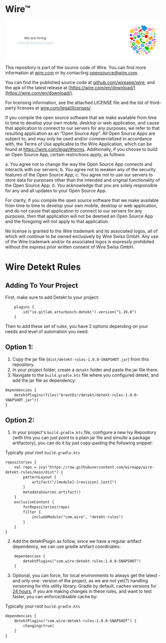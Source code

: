 # Wire™

[![Wire logo](https://github.com/wireapp/wire/blob/master/assets/header-small.png?raw=true)](https://wire.com/jobs/)

This repository is part of the source code of Wire. You can find more information at [wire.com](https://wire.com) or by contacting opensource@wire.com.

You can find the published source code at [github.com/wireapp/wire](https://github.com/wireapp/wire), and the apk of the latest release at [https://wire.com/en/download/](https://wire.com/en/download/).

For licensing information, see the attached LICENSE file and the list of third-party licenses at [wire.com/legal/licenses/](https://wire.com/legal/licenses/).

If you compile the open source software that we make available from time to time to develop your own mobile, desktop or web application, and cause that application to connect to our servers for any purposes, we refer to that resulting application as an “Open Source App”.  All Open Source Apps are subject to, and may only be used and/or commercialized in accordance with, the Terms of Use applicable to the Wire Application, which can be found at https://wire.com/legal/#terms.  Additionally, if you choose to build an Open Source App, certain restrictions apply, as follows:

a. You agree not to change the way the Open Source App connects and interacts with our servers; b. You agree not to weaken any of the security features of the Open Source App; c. You agree not to use our servers to store data for purposes other than the intended and original functionality of the Open Source App; d. You acknowledge that you are solely responsible for any and all updates to your Open Source App.

For clarity, if you compile the open source software that we make available from time to time to develop your own mobile, desktop or web application, and do not cause that application to connect to our servers for any purposes, then that application will not be deemed an Open Source App and the foregoing will not apply to that application.

No license is granted to the Wire trademark and its associated logos, all of which will continue to be owned exclusively by Wire Swiss GmbH. Any use of the Wire trademark and/or its associated logos is expressly prohibited without the express prior written consent of Wire Swiss GmbH.

# Wire Detekt Rules

## Adding To Your Project

First, make sure to add Detekt to your project:

```
    plugins {
        id("io.gitlab.arturbosch.detekt").version("1.19.0")
    }
```
 
Then to add these set of rules, you have 2 options depending on your needs and level of automation you need:

## Option 1:

1. Copy the jar file (`dist/detekt-rules-1.0.0-SNAPSHOT.jar`) from this repository.
2. In your project folder, create a `detekt` folder and paste the jar file there.
3. Navigate to the `build.gradle.kts` file where you configured detekt, and add the jar file as dependency:

```
dependencies {
    detektPlugins(files("$rootDir/detekt/detekt-rules-1.0.0-SNAPSHOT.jar"))
}
```

## Option 2:

1. In your project's `build.gradle.kts` file, configure a new Ivy Repository (with this you can just point to a plain jar file and simulte a package artifactory), you can do it by just copy-pasting the following snippet:

Typically your root `build.gradle.kts`
```
repositories {
    val repo = ivy("https://raw.githubusercontent.com/wireapp/wire-detekt-rules/main/dist") {
        patternLayout {
            artifact("/[module]-[revision].[ext]")
        }
        metadataSources.artifact()
    }
    exclusiveContent {
        forRepositories(repo)
        filter {
            includeModule("com.wire", "detekt-rules")
        }
    }
}
```

2. Add the detektPlugin as follow, since we have a regular artifact dependency, we can use gradle artifact coordinates:

```
    dependencies {
        detektPlugins("com.wire:detekt-rules:1.0.0-SNAPSHOT")
    }
```

3. Optional, you can force, for local environments to always get the latest -and only one- version of the project, as we are not yet(?) handling versioning for this utility library. Gradle by default, caches versions for [24 hours](https://docs.gradle.org/current/userguide/dynamic_versions.html#sec:controlling_dependency_caching_programmatically), if you are making changes in these rules, and want to test faster, you can enforce/disable cache by:

Typically your root `build.gradle.kts`
```
dependencies {
    detektPlugins("com.wire:detekt-rules:1.0.0-SNAPSHOT") {
        changing(true) 
    }
}
```
